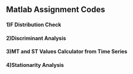 ## Matlab Assignment Codes

#### 1)F Distribution Check
#### 2)Discriminant Analysis 
#### 3)MT and ST Values Calculator from Time Series
#### 4)Stationarity Analysis 
